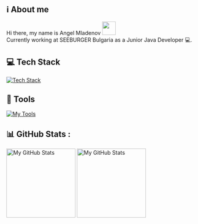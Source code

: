 ## ℹ️ About me
 Hi there, my name is Angel Mladenov <img src="https://media.giphy.com/media/hvRJCLFzcasrR4ia7z/giphy.gif" width="35px">
 <br/>
 Currently working at SEEBURGER Bulgaria as a Junior Java Developer 💻.

## 💻 Tech Stack
[![Tech Stack](https://skillicons.dev/icons?i=java,spring,mysql,hibernate,html,css,js,ts,nodejs,angular,react,bootstrap)](https://skillicons.dev)
## 🔨 Tools
[![My Tools](https://skillicons.dev/icons?i=github,git,idea,webstorm,vscode,postman,jenkins,stackoverflow)](https://skillicons.dev)

## 📊 GitHub Stats :
<p>
<!-- <summary>:zap: GitHub Stats</summary> -->
  <img height="180em" alt="My GitHub Stats" src="https://github-readme-stats.vercel.app/api?username=velk20&show_icons=true&bg_color=00000000&hide_border=true&text_color=3498db&&count_private=true&include_all_commits=true" />

  <img height="180em" alt="My GitHub Stats" src="https://github-readme-stats.vercel.app/api/top-langs/?username=velk20&langs_count=8&layout=compact&hide_border=true&bg_color=00000000&text_color=3498db&&count_private=true&include_all_commits=true" />
</p>
